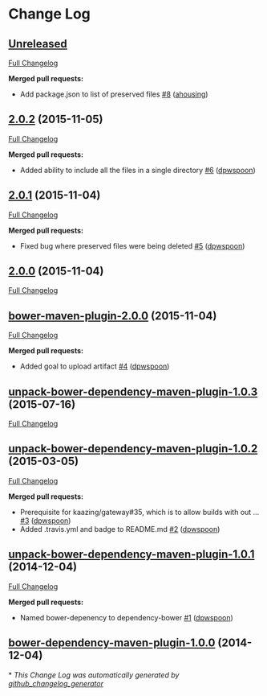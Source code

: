 # Change Log

## [Unreleased](https://github.com/kaazing/bower-maven-plugin/tree/HEAD)

[Full Changelog](https://github.com/kaazing/bower-maven-plugin/compare/2.0.2...HEAD)

**Merged pull requests:**

- Add package.json to list of preserved files [\#8](https://github.com/kaazing/bower-maven-plugin/pull/8) ([ahousing](https://github.com/ahousing))

## [2.0.2](https://github.com/kaazing/bower-maven-plugin/tree/2.0.2) (2015-11-05)
[Full Changelog](https://github.com/kaazing/bower-maven-plugin/compare/2.0.1...2.0.2)

**Merged pull requests:**

- Added ability to include all the files in a single directory [\#6](https://github.com/kaazing/bower-maven-plugin/pull/6) ([dpwspoon](https://github.com/dpwspoon))

## [2.0.1](https://github.com/kaazing/bower-maven-plugin/tree/2.0.1) (2015-11-04)
[Full Changelog](https://github.com/kaazing/bower-maven-plugin/compare/2.0.0...2.0.1)

**Merged pull requests:**

- Fixed bug where preserved files were being deleted [\#5](https://github.com/kaazing/bower-maven-plugin/pull/5) ([dpwspoon](https://github.com/dpwspoon))

## [2.0.0](https://github.com/kaazing/bower-maven-plugin/tree/2.0.0) (2015-11-04)
[Full Changelog](https://github.com/kaazing/bower-maven-plugin/compare/bower-maven-plugin-2.0.0...2.0.0)

## [bower-maven-plugin-2.0.0](https://github.com/kaazing/bower-maven-plugin/tree/bower-maven-plugin-2.0.0) (2015-11-04)
[Full Changelog](https://github.com/kaazing/bower-maven-plugin/compare/unpack-bower-dependency-maven-plugin-1.0.3...bower-maven-plugin-2.0.0)

**Merged pull requests:**

- Added goal to upload artifact [\#4](https://github.com/kaazing/bower-maven-plugin/pull/4) ([dpwspoon](https://github.com/dpwspoon))

## [unpack-bower-dependency-maven-plugin-1.0.3](https://github.com/kaazing/bower-maven-plugin/tree/unpack-bower-dependency-maven-plugin-1.0.3) (2015-07-16)
[Full Changelog](https://github.com/kaazing/bower-maven-plugin/compare/unpack-bower-dependency-maven-plugin-1.0.2...unpack-bower-dependency-maven-plugin-1.0.3)

## [unpack-bower-dependency-maven-plugin-1.0.2](https://github.com/kaazing/bower-maven-plugin/tree/unpack-bower-dependency-maven-plugin-1.0.2) (2015-03-05)
[Full Changelog](https://github.com/kaazing/bower-maven-plugin/compare/unpack-bower-dependency-maven-plugin-1.0.1...unpack-bower-dependency-maven-plugin-1.0.2)

**Merged pull requests:**

- Prerequisite for  kaazing/gateway\#35, which is to allow builds with out ... [\#3](https://github.com/kaazing/bower-maven-plugin/pull/3) ([dpwspoon](https://github.com/dpwspoon))
- Added .travis.yml and badge to README.md [\#2](https://github.com/kaazing/bower-maven-plugin/pull/2) ([dpwspoon](https://github.com/dpwspoon))

## [unpack-bower-dependency-maven-plugin-1.0.1](https://github.com/kaazing/bower-maven-plugin/tree/unpack-bower-dependency-maven-plugin-1.0.1) (2014-12-04)
[Full Changelog](https://github.com/kaazing/bower-maven-plugin/compare/bower-dependency-maven-plugin-1.0.0...unpack-bower-dependency-maven-plugin-1.0.1)

**Merged pull requests:**

- Named bower-depenency to dependency-bower [\#1](https://github.com/kaazing/bower-maven-plugin/pull/1) ([dpwspoon](https://github.com/dpwspoon))

## [bower-dependency-maven-plugin-1.0.0](https://github.com/kaazing/bower-maven-plugin/tree/bower-dependency-maven-plugin-1.0.0) (2014-12-04)


\* *This Change Log was automatically generated by [github_changelog_generator](https://github.com/skywinder/Github-Changelog-Generator)*